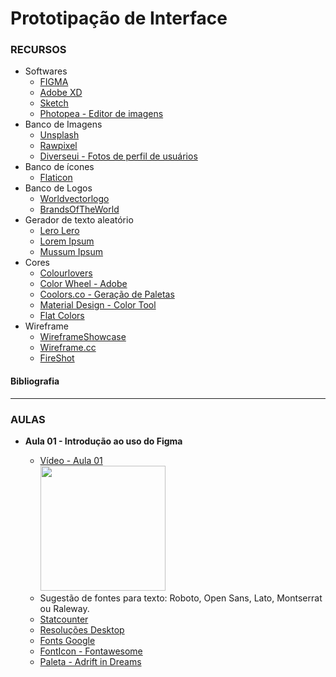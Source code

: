 # Prototipação de Interface

### RECURSOS
* Softwares
    * [FIGMA](https://www.figma.com/)
    * [Adobe XD](https://www.adobe.com/br/products/xd.html)
    * [Sketch](https://www.sketch.com/)
    * [Photopea - Editor de imagens](https://www.photopea.com/)
* Banco de Imagens
    * [Unsplash](https://unsplash.com/)
    * [Rawpixel](https://www.rawpixel.com/free-images?sort=shuffle&premium=free&page=1) 
    * [Diverseui - Fotos de perfil de usuários](https://diverseui.com/)
* Banco de ícones
    * [Flaticon](https://www.flaticon.com/br/)
* Banco de Logos
    * [Worldvectorlogo](https://worldvectorlogo.com/)
    * [BrandsOfTheWorld](https://www.brandsoftheworld.com/)
* Gerador de texto aleatório
    * [Lero Lero](https://lerolero.com/)
    * [Lorem Ipsum](https://www.lipsum.com/)
    * [Mussum Ipsum](https://mussumipsum.com/)
* Cores
    * [Colourlovers](https://www.colourlovers.com/)
    * [Color Wheel - Adobe](https://color.adobe.com/create/color-wheel)
    * [Coolors.co - Geração de Paletas](https://coolors.co/generate)
    * [Material Design - Color Tool](https://material.io/resources/color/#!/?view.left=0&view.right=0)
    * [Flat Colors](https://flatuicolors.com/palette/defo)
* Wireframe
    * [WireframeShowcase](http://www.wireframeshowcase.com/)
    * [Wireframe.cc](https://wireframe.cc/)
    * [FireShot](https://chrome.google.com/webstore/detail/take-webpage-screenshots/mcbpblocgmgfnpjjppndjkmgjaogfceg?hl=pt-BR)


#### Bibliografia


---

### AULAS
* **Aula 01 - Introdução ao uso do Figma**   
    
    * [Vídeo - Aula 01](https://youtu.be/AYDYyCjbJtM) <br/>
    <a href="https://youtu.be/AYDYyCjbJtM"> <img src="https://img.youtube.com/vi/AYDYyCjbJtM/maxresdefault.jpg" width="200"></a>  
    <!-- [![Vídeo - Aula 01](https://img.youtube.com/vi/JAkcA0eMRFg/maxresdefault.jpg)](https://youtu.be/JAkcA0eMRFg) -->
    * Sugestão de fontes para texto: Roboto, Open Sans, Lato, Montserrat ou Raleway.
    * [Statcounter](https://gs.statcounter.com/)
    * [Resoluções Desktop](https://gs.statcounter.com/screen-resolution-stats/desktop/worldwide)
    * [Fonts Google](https://fonts.google.com/)
    * [FontIcon - Fontawesome](https://fontawesome.com/cheatsheet/free/regular)
    * [Paleta - Adrift in Dreams](https://www.colourlovers.com/palette/580974/Adrift_in_Dreams)

